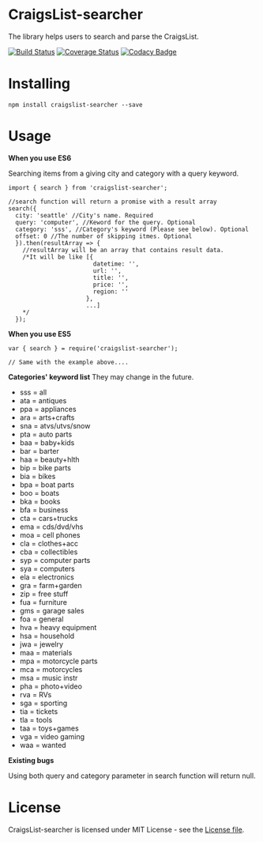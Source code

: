 # CraigsList-searcher

The library helps users to search and parse the CraigsList.

[![Build Status](https://travis-ci.org/PengWang0316/CraigslistSearcher.svg?branch=master)](https://travis-ci.org/PengWang0316/CraigslistSearcher) [![Coverage Status](https://coveralls.io/repos/github/PengWang0316/CraigslistSearcher/badge.svg?branch=master)](https://coveralls.io/github/PengWang0316/CraigslistSearcher?branch=master) [![Codacy Badge](https://api.codacy.com/project/badge/Grade/11801ff3af51468a88733665f3e2eac8)](https://www.codacy.com/app/PengWang0316/CraigslistSearcher?utm_source=github.com&amp;utm_medium=referral&amp;utm_content=PengWang0316/CraigslistSearcher&amp;utm_campaign=Badge_Grade)

# Installing

```
npm install craigslist-searcher --save
```

# Usage

**When you use ES6**

Searching items from a giving city and category with a query keyword.
```
import { search } from 'craigslist-searcher';

//search function will return a promise with a result array
search({
  city: 'seattle' //City's name. Required
  query: 'computer', //Keword for the query. Optional
  category: 'sss', //Category's keyword (Please see below). Optional
  offset: 0 //The number of skipping itmes. Optional
  }).then(resultArray => {
    //resultArray will be an array that contains result data.
    /*It will be like [{
                        datetime: '',
                        url: '',
                        title: '',
                        price: '',
                        region: ''
                      },
                      ...]
    */
  });
```

**When you use ES5**
```
var { search } = require('craigslist-searcher');

// Same with the example above....
```

**Categories' keyword list**
They may change in the future.

- sss = all
- ata = antiques
- ppa = appliances
- ara = arts+crafts
- sna = atvs/utvs/snow
- pta = auto parts
- baa = baby+kids
- bar = barter
- haa = beauty+hlth
- bip = bike parts
- bia = bikes
- bpa = boat parts
- boo = boats
- bka = books
- bfa = business
- cta = cars+trucks
- ema = cds/dvd/vhs
- moa = cell phones
- cla = clothes+acc
- cba = collectibles
- syp = computer parts
- sya = computers
- ela = electronics
- gra = farm+garden
- zip = free stuff
- fua = furniture
- gms = garage sales
- foa = general
- hva = heavy equipment
- hsa = household
- jwa = jewelry
- maa = materials
- mpa = motorcycle parts
- mca = motorcycles
- msa = music instr
- pha = photo+video
- rva = RVs
- sga = sporting
- tia = tickets
- tla = tools
- taa = toys+games
- vga = video gaming
- waa = wanted

**Existing bugs**

Using both query and category parameter in search function will return null.  

# License

CraigsList-searcher is licensed under MIT License - see the [License file](https://github.com/PengWang0316/CraigslistSearcher/blob/master/LICENSE).
